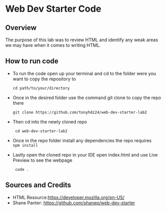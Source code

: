 # Web Dev Starter Code

## Overview

The purpose of this lab was to review HTML and identify any weak areas we may have when it comes to writing HTML.

## How to run code
* To run the code open up your terminal and cd to the folder were you want to copy the repository to 

    ``` cd path/to/your/directory ```
* Once in the desired folder use the command git clone to copy the repo there 

    ```git clone https://github.com/tonyhdz24/web-dev-starter-lab2```
* Then cd into the newly cloned repo

    ``` cd web-dev-starter-lab2```

* Once in the repo folder install any dependencies the repo requires  
    ```npm install```

* Lastly open the cloned repo in your IDE open index.html and use Live Preview to see the webpage

    ``` code .```

## Sources and Credits
* HTML Resource:https://developer.mozilla.org/en-US/
* Shane Panter: https://github.com/shanep/web-dev-starter